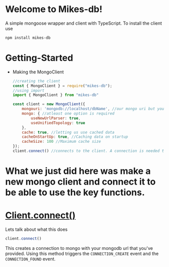 Welcome to Mikes-db!
=======
A simple mongoose wrapper and client with TypeScript. 
To install the client use 
```txt 
npm install mikes-db
```

# Getting-Started

- Making the MongoClient
    ```js
    //creating the client
    const { MongoClient } = require("mikes-db");
    //using import
    import { MongoClient } from "mikes-db"

    const client = new MongoClient({
        mongouri: 'mongodb://localhost/dbName', //our mongo uri but you can use any
        mongo: { //atleast one option is required
            useNewUrlParser: true,
            useUnifiedTopology: true
        },
        cache: true, //letting us use cached data
        cacheOnStartUp: true, //Caching data on startup
        cacheSize: 100 //Maximum cache size
    });
    client.connect() //connects to the client. A connection is needed to be able to use the set,fetch and get function
    ```
What we just did here was make a new mongo client and connect it to be able to use the key functions.
======
# [Client.connect()](https://github.com/mikebots/mikes-db/blob/main/src/classes/MongoClient.ts)
Lets talk about what this does
```js
client.connect()
```
This creates a connection to mongo with your mongodb url that you've provided. Using this method triggers the `CONNECTION_CREATE` event and the `CONNECTION_FOUND` event.



